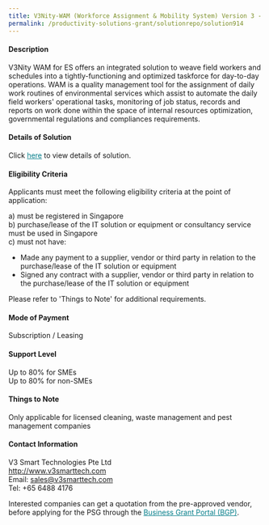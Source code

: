 ```yaml
---
title: V3Nity-WAM (Workforce Assignment & Mobility System) Version 3 - Package A
permalink: /productivity-solutions-grant/solutionrepo/solution914
---
```


#### Description

V3Nity WAM for ES offers an integrated solution to weave field workers and schedules into a tightly-functioning and optimized taskforce for day-to-day operations. WAM is a quality management tool for the assignment of daily work routines of environmental services which assist to automate the daily field workers' operational tasks, monitoring of job status, records and reports on work done within the space of internal resources optimization, governmental regulations and compliances requirements.

#### Details of Solution

Click <a href='https://govassist.gobusiness.gov.sg/images/psg/V3_Smart_Technologies_20190019_Annex_3_20200625142705_Part_1.pdf' style='color:#037e8a'>here</a> to view details of solution.

#### Eligibility Criteria

Applicants must meet the following eligibility criteria at the point of application:

a) must be registered in Singapore <br>
b) purchase/lease of the IT solution or equipment or consultancy service must be used in Singapore <br>
c) must not have:
- Made any payment to a supplier, vendor or third party in relation to the purchase/lease of the IT solution or equipment
- Signed any contract with a supplier, vendor or third party in relation to the purchase/lease of the IT solution or equipment

Please refer to 'Things to Note' for additional requirements.

#### Mode of Payment
Subscription / Leasing

#### Support Level
Up to 80% for SMEs <br>
Up to 80% for non-SMEs

#### Things to Note
Only applicable for licensed cleaning, waste management and pest management companies

#### Contact Information
V3 Smart Technologies Pte Ltd<br>http://www.v3smarttech.com<br>Email: sales@v3smarttech.com<br>Tel: +65 6488 4176

Interested companies can get a quotation from the pre-approved vendor, before applying for the PSG through the <a target='_blank' style='color:#037e8a' href='https://www.businessgrants.gov.sg/'>Business Grant Portal (BGP)</a>.
